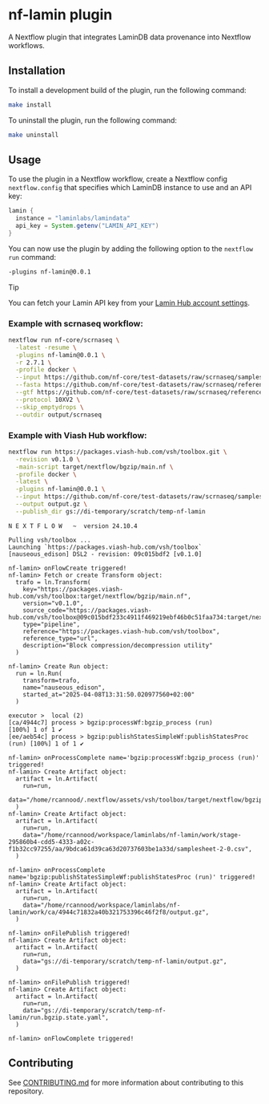 # nf-lamin plugin

A Nextflow plugin that integrates LaminDB data provenance into Nextflow
workflows.

## Installation

To install a development build of the plugin, run the following command:

```bash
make install
```

To uninstall the plugin, run the following command:

```bash
make uninstall
```

## Usage

To use the plugin in a Nextflow workflow, create a Nextflow config
`nextflow.config` that specifies which LaminDB instance to use and an
API key:

```groovy
lamin {
  instance = "laminlabs/lamindata"
  api_key = System.getenv("LAMIN_API_KEY")
}
```

You can now use the plugin by adding the following option to the
`nextflow run` command:

```bash
-plugins nf-lamin@0.0.1
```

> [!TIP]
>
> You can fetch your Lamin API key from your [Lamin Hub account
> settings](https://lamin.ai/settings).

### Example with scrnaseq workflow:

```bash
nextflow run nf-core/scrnaseq \
  -latest -resume \
  -plugins nf-lamin@0.0.1 \
  -r 2.7.1 \
  -profile docker \
  --input https://github.com/nf-core/test-datasets/raw/scrnaseq/samplesheet-2-0.csv \
  --fasta https://github.com/nf-core/test-datasets/raw/scrnaseq/reference/GRCm38.p6.genome.chr19.fa \
  --gtf https://github.com/nf-core/test-datasets/raw/scrnaseq/reference/gencode.vM19.annotation.chr19.gtf \
  --protocol 10XV2 \
  --skip_emptydrops \
  --outdir output/scrnaseq
```

### Example with Viash Hub workflow:

```bash
nextflow run https://packages.viash-hub.com/vsh/toolbox.git \
  -revision v0.1.0 \
  -main-script target/nextflow/bgzip/main.nf \
  -profile docker \
  -latest \
  -plugins nf-lamin@0.0.1 \
  --input https://github.com/nf-core/test-datasets/raw/scrnaseq/samplesheet-2-0.csv \
  --output output.gz \
  --publish_dir gs://di-temporary/scratch/temp-nf-lamin
```

    N E X T F L O W   ~  version 24.10.4

    Pulling vsh/toolbox ...
    Launching `https://packages.viash-hub.com/vsh/toolbox` [nauseous_edison] DSL2 - revision: 09c015bdf2 [v0.1.0]

    nf-lamin> onFlowCreate triggered!
    nf-lamin> Fetch or create Transform object:
      trafo = ln.Transform(
        key="https://packages.viash-hub.com/vsh/toolbox:target/nextflow/bgzip/main.nf",
        version="v0.1.0",
        source_code="https://packages.viash-hub.com/vsh/toolbox@09c015bdf233c4911f469219ebf46b0c51faa734:target/nextflow/bgzip/main.nf",
        type="pipeline",
        reference="https://packages.viash-hub.com/vsh/toolbox",
        reference_type="url",
        description="Block compression/decompression utility"
      )

    nf-lamin> Create Run object:
      run = ln.Run(
        transform=trafo,
        name="nauseous_edison",
        started_at="2025-04-08T13:31:50.020977560+02:00"
      )

    executor >  local (2)
    [ca/4944c7] process > bgzip:processWf:bgzip_process (run)                 [100%] 1 of 1 ✔
    [ee/aeb54c] process > bgzip:publishStatesSimpleWf:publishStatesProc (run) [100%] 1 of 1 ✔

    nf-lamin> onProcessComplete name='bgzip:processWf:bgzip_process (run)' triggered!
    nf-lamin> Create Artifact object:
      artifact = ln.Artifact(
        run=run,
        data="/home/rcannood/.nextflow/assets/vsh/toolbox/target/nextflow/bgzip",
      )
    nf-lamin> Create Artifact object:
      artifact = ln.Artifact(
        run=run,
        data="/home/rcannood/workspace/laminlabs/nf-lamin/work/stage-295860b4-cdd5-4333-a02c-f1b32cc97255/aa/9bdca61d39ca63d20737603be1a33d/samplesheet-2-0.csv",
      )

    nf-lamin> onProcessComplete name='bgzip:publishStatesSimpleWf:publishStatesProc (run)' triggered!
    nf-lamin> Create Artifact object:
      artifact = ln.Artifact(
        run=run,
        data="/home/rcannood/workspace/laminlabs/nf-lamin/work/ca/4944c71832a40b321753396c46f2f8/output.gz",
      )

    nf-lamin> onFilePublish triggered!
    nf-lamin> Create Artifact object:
      artifact = ln.Artifact(
        run=run,
        data="gs://di-temporary/scratch/temp-nf-lamin/output.gz",
      )

    nf-lamin> onFilePublish triggered!
    nf-lamin> Create Artifact object:
      artifact = ln.Artifact(
        run=run,
        data="gs://di-temporary/scratch/temp-nf-lamin/run.bgzip.state.yaml",
      )

    nf-lamin> onFlowComplete triggered!

## Contributing

See [CONTRIBUTING.md](CONTRIBUTING.md) for more information about
contributing to this repository.
